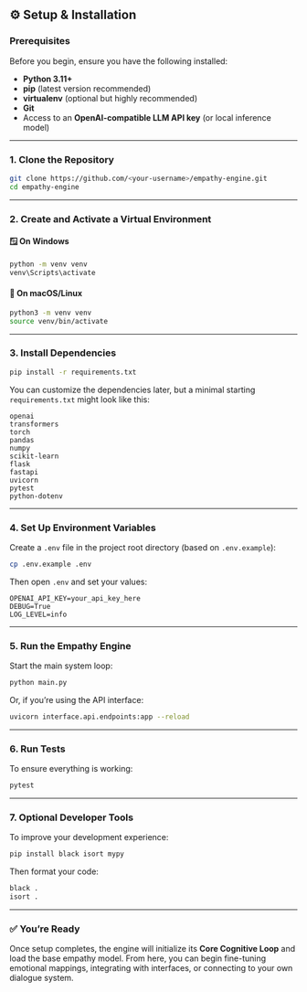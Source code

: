 ## ⚙️ **Setup & Installation**

### **Prerequisites**

Before you begin, ensure you have the following installed:

* **Python 3.11+**
* **pip** (latest version recommended)
* **virtualenv** (optional but highly recommended)
* **Git**
* Access to an **OpenAI-compatible LLM API key** (or local inference model)

---

### **1. Clone the Repository**

```bash
git clone https://github.com/<your-username>/empathy-engine.git
cd empathy-engine
```

---

### **2. Create and Activate a Virtual Environment**

#### 🪟 On Windows

```bash
python -m venv venv
venv\Scripts\activate
```

#### 🐧 On macOS/Linux

```bash
python3 -m venv venv
source venv/bin/activate
```

---

### **3. Install Dependencies**

```bash
pip install -r requirements.txt
```

You can customize the dependencies later, but a minimal starting `requirements.txt` might look like this:

```
openai
transformers
torch
pandas
numpy
scikit-learn
flask
fastapi
uvicorn
pytest
python-dotenv
```

---

### **4. Set Up Environment Variables**

Create a `.env` file in the project root directory (based on `.env.example`):

```bash
cp .env.example .env
```

Then open `.env` and set your values:

```
OPENAI_API_KEY=your_api_key_here
DEBUG=True
LOG_LEVEL=info
```

---

### **5. Run the Empathy Engine**

Start the main system loop:

```bash
python main.py
```

Or, if you’re using the API interface:

```bash
uvicorn interface.api.endpoints:app --reload
```

---

### **6. Run Tests**

To ensure everything is working:

```bash
pytest
```

---

### **7. Optional Developer Tools**

To improve your development experience:

```bash
pip install black isort mypy
```

Then format your code:

```bash
black .
isort .
```

---

### ✅ **You’re Ready**

Once setup completes, the engine will initialize its **Core Cognitive Loop** and load the base empathy model.
From here, you can begin fine-tuning emotional mappings, integrating with interfaces, or connecting to your own dialogue system.
